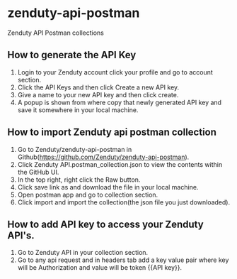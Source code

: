 # zenduty-api-postman
Zenduty API Postman collections

## How to generate the API Key
1. Login to your Zenduty account click your profile and go to account section.
2. Click the API Keys and then click Create a new API key.
3. Give a name to your new API key and then click create.
4. A popup is shown from where copy that newly generated API key and save it somewhere in your local machine.

## How to import Zenduty api postman collection

1. Go to Zenduty/zenduty-api-postman in Github(https://github.com/Zenduty/zenduty-api-postman).
2. Click Zenduty API.postman_collection.json to view the contents within the GitHub UI.
3. In the top right, right click the Raw button.
4. Click save link as and download the file in your local machine.
5. Open postman app and go to collection section.
6. Click import and import the collection(the json file you just downloaded).

## How to add API key to access your Zenduty API's.

1. Go to Zenduty API in your collection section.
2. Go to any api request and in headers tab add a key value pair where key will be Authorization and value will be token {{API key}}.
